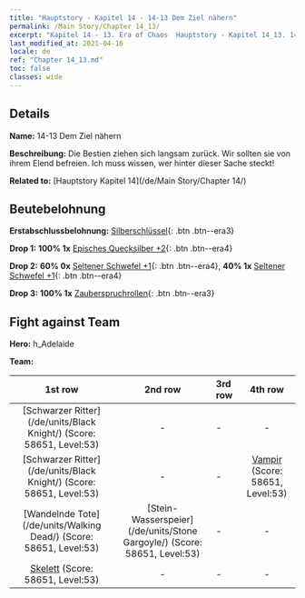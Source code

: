 ```yaml
---
title: "Hauptstory - Kapitel 14 - 14-13 Dem Ziel nähern"
permalink: /Main Story/Chapter 14_13/
excerpt: "Kapitel 14 - 13. Era of Chaos  Hauptstory - Kapitel 14_13. 14-13 Dem Ziel nähern"
last_modified_at: 2021-04-16
locale: de
ref: "Chapter 14_13.md"
toc: false
classes: wide
---
```


## Details

 **Name:** 14-13 Dem Ziel nähern

 **Beschreibung:** Die Bestien ziehen sich langsam zurück. Wir sollten sie von ihrem Elend befreien. Ich muss wissen, wer hinter dieser Sache steckt!

 **Related to:** [Hauptstory Kapitel 14](/de/Main Story/Chapter 14/)

## Beutebelohnung

 **Erstabschlussbelohnung:** [Silberschlüssel](/de/Items/con_693/){: .btn .btn--era3}

 **Drop 1:** **100% 1x** [Episches Quecksilber +2](/de/Items/mat_49/){: .btn .btn--era4}

 **Drop 2:** **60% 0x** [Seltener Schwefel +1](/de/Items/mat_43/){: .btn .btn--era4}, **40% 1x** [Seltener Schwefel +1](/de/Items/mat_43/){: .btn .btn--era4}

 **Drop 3:** **100% 1x** [Zauberspruchrollen](/de/Items/con_694/){: .btn .btn--era3}


## Fight against Team
 **Hero:** h_Adelaide

 **Team:**


  | 1st row | 2nd row | 3rd row | 4th row |
  |:----:|:----:|:----|:----:|
  | [Schwarzer Ritter](/de/units/Black Knight/) (Score: 58651, Level:53)  | - | - | - |
  | [Schwarzer Ritter](/de/units/Black Knight/) (Score: 58651, Level:53)  | - | - | [Vampir](/de/units/Vampire/) (Score: 58651, Level:53)  |
  | [Wandelnde Tote](/de/units/Walking Dead/) (Score: 58651, Level:53)  | [Stein-Wasserspeier](/de/units/Stone Gargoyle/) (Score: 58651, Level:53)  | - | - |
  | [Skelett](/de/units/Skeleton/) (Score: 58651, Level:53)  | - | - | - |


